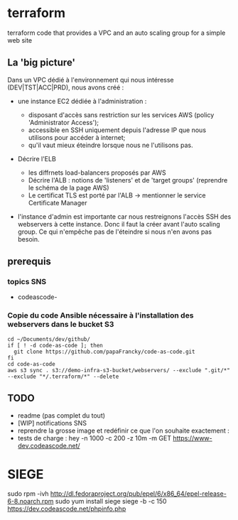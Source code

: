 # terraform
terraform code that provides a VPC and an auto scaling group for a simple web site

## La 'big picture'
Dans un VPC dédié à l'environnement qui nous intéresse (DEV|TST|ACC|PRD), nous avons créé :

- une instance EC2 dédiée à l'administration :
  - disposant d'accès sans restriction sur les services AWS (policy 'Administrator Access');
  - accessible en SSH uniquement depuis l'adresse IP que nous utilisons pour accéder à internet;
  - qu'il vaut mieux éteindre lorsque nous ne l'utilisons pas.

- Décrire l'ELB
  - les diffrnets load-balancers proposés par AWS
  - Décrire l'ALB : notions de 'listeners' et de 'target groups' (reprendre le schéma de la page AWS)
  - Le certificat TLS est porté par l'ALB -> mentionner le service Certificate Manager

- l'instance d'admin est importante car nous restreignons l'accès SSH des webservers à cette instance.
  Donc il faut la créer avant l'auto scaling group.
  Ce qui n'empêche pas de l'éteindre si nous n'en avons pas besoin.

## prerequis

### topics SNS
- codeascode-<env>

 ### Copie du code Ansible nécessaire à l'installation des webservers dans le bucket S3

    cd ~/Documents/dev/github/
    if [ ! -d code-as-code ]; then
      git clone https://github.com/papaFrancky/code-as-code.git
    fi
    cd code-as-code
    aws s3 sync . s3://demo-infra-s3-bucket/webservers/ --exclude ".git/*" --exclude "*/.terraform/*" --delete


## TODO

- readme (pas complet du tout)
- [WIP] notifications SNS
- reprendre la grosse image et redéfinir ce que l'on souhaite exactement :
- tests de charge : hey -n 1000 -c 200 -z 10m  -m GET https://www-dev.codeascode.net/


# SIEGE
sudo rpm -ivh http://dl.fedoraproject.org/pub/epel/6/x86_64/epel-release-6-8.noarch.rpm
sudo yum install siege
siege -b -c 150 https://dev.codeascode.net/phpinfo.php
